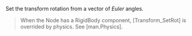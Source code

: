 Set the transform rotation from a vector of _Euler_ angles.  
 > When the Node has a RigidBody component, [Transform_SetRot] is overrided by physics. See [man.Physics].